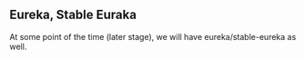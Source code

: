 ## Eureka, Stable Euraka

At some point of the time (later stage), we will have eureka/stable-eureka as well.


